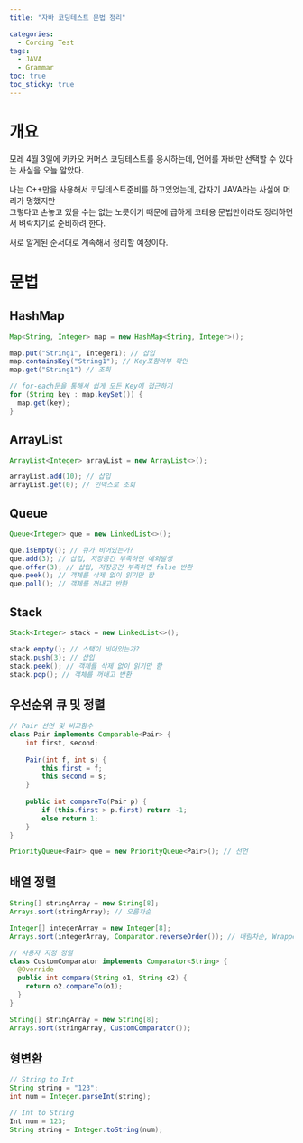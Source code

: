 ```yaml
---
title: "자바 코딩테스트 문법 정리"

categories:
  - Cording Test
tags:
  - JAVA
  - Grammar
toc: true
toc_sticky: true
---
```


# 개요

모레 4월 3일에 카카오 커머스 코딩테스트를 응시하는데, 언어를 자바만 선택할 수 있다는 사실을 오늘 알았다.  

나는 C++만을 사용해서 코딩테스트준비를 하고있었는데, 갑자기 JAVA라는 사실에 머리가 멍했지만  
그렇다고 손놓고 있을 수는 없는 노릇이기 때문에 급하게 코테용 문법만이라도 정리하면서 벼락치기로 준비하려 한다.

새로 알게된 순서대로 계속해서 정리할 예정이다.

# 문법

## HashMap
```java
Map<String, Integer> map = new HashMap<String, Integer>();

map.put("String1", Integer1); // 삽입
map.containsKey("String1"); // Key포함여부 확인
map.get("String1") // 조회

// for-each문을 통해서 쉽게 모든 Key에 접근하기
for (String key : map.keySet()) {
  map.get(key);
}
```

## ArrayList
```java
ArrayList<Integer> arrayList = new ArrayList<>();

arrayList.add(10); // 삽입
arrayList.get(0); // 인덱스로 조회
```

## Queue
```java
Queue<Integer> que = new LinkedList<>();

que.isEmpty(); // 큐가 비어있는가?
que.add(3); // 삽입, 저장공간 부족하면 예외발생
que.offer(3); // 삽입, 저장공간 부족하면 false 반환
que.peek(); // 객체를 삭제 없이 읽기만 함
que.poll(); // 객체를 꺼내고 반환
```

## Stack
```java
Stack<Integer> stack = new LinkedList<>();

stack.empty(); // 스택이 비어있는가?
stack.push(3); // 삽입
stack.peek(); // 객체를 삭제 없이 읽기만 함
stack.pop(); // 객체를 꺼내고 반환
```

## 우선순위 큐 및 정렬
``` java
// Pair 선언 및 비교함수
class Pair implements Comparable<Pair> {
    int first, second;
    
    Pair(int f, int s) {
        this.first = f;
        this.second = s;
    }
    
    public int compareTo(Pair p) {
        if (this.first > p.first) return -1;
        else return 1;
    }
}

PriorityQueue<Pair> que = new PriorityQueue<Pair>(); // 선언
```

## 배열 정렬
``` java
String[] stringArray = new String[8];
Arrays.sort(stringArray); // 오름차순

Integer[] integerArray = new Integer[8];
Arrays.sort(integerArray, Comparator.reverseOrder()); // 내림차순, Wrapper클래스 사용할 것

// 사용자 지정 정렬
class CustomComparator implements Comparator<String> {
  @Override
  public int compare(String o1, String o2) {
    return o2.compareTo(o1);
  }
}

String[] stringArray = new String[8];
Arrays.sort(stringArray, CustomComparator());
```

## 형변환
```java
// String to Int
String string = "123";
int num = Integer.parseInt(string);

// Int to String
Int num = 123;
String string = Integer.toString(num);
```


